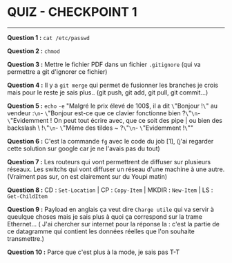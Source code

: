 # QUIZ - CHECKPOINT 1
---

**Question 1 :** ``cat /etc/passwd``

**Question 2 :** ``chmod``

**Question 3 :**  Mettre le fichier PDF dans un fichier ``.gitignore`` (qui va permettre a git d'ignorer ce fichier)

**Question 4 :** Il y a ``git merge`` qui permet de fusionner les branches je crois mais pour le reste je sais plus.. (git push, git add, git pull, git commit...)

**Question 5 :** ``echo`` ``-e`` "Malgré le prix élevé de 100$, il a dit ``\``"Bonjour !``\``" au vendeur :``\n``- ``\``"Bonjour est-ce que ce clavier fonctionne bien ?``\``"``\n``- ``\``"Evidemment ! On peut tout écrire avec, que ce soit des pipe | ou bien des backslash \\ !``\``"``\n``- ``\``"Même des tildes ~ ?``\``"``\n``- ``\``"Evidemment !``\``""

**Question 6 :** C'est la commande ``fg`` avec le code du job [1], (j'ai regarder cette solution sur google car je ne l'avais pas du tout)

**Question 7 :** Les routeurs qui vont permettrent de diffuser sur plusieurs réseaux. Les switchs qui vont diffuser un réseau d'une machine à une autre. (Vraiment pas sur, on est clairement sur du Youpi matin)

**Question 8 :** CD : ``Set-Location`` | CP : ``Copy-Item`` | MKDIR : ``New-Item`` | LS : ``Get-ChildItem``

**Question 9 :** Payload en anglais ça veut dire ``Charge utile`` qui va servir à queulque choses mais je sais plus à quoi ça correspond sur la trame Ethernet...
( J'ai chercher sur internet pour la réponse la : c'est la partie de ce datagramme qui contient les données réelles que l'on souhaite transmettre.)

**Question 10 :** Parce que c'est plus à la mode, je sais pas T-T

